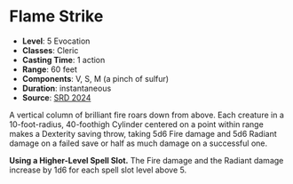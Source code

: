 # Flame Strike

- **Level**: 5 Evocation
- **Classes**: Cleric
- **Casting Time**: 1 action
- **Range**: 60 feet
- **Components**: V, S, M (a pinch of sulfur)
- **Duration**: instantaneous
- **Source**: [SRD 2024](../../../srds/SRD_2024.pdf)

A vertical column of brilliant fire roars down from above. Each creature in a 10-foot-radius, 40-foothigh Cylinder centered on a point within range makes a Dexterity saving throw, taking 5d6 Fire damage and 5d6 Radiant damage on a failed save or half as much damage on a successful one.

**Using a Higher-Level Spell Slot.** The Fire damage and the Radiant damage increase by 1d6 for each spell slot level above 5.
